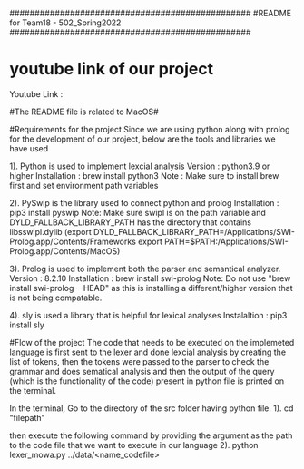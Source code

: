 ################################################
#README for Team18 - 502_Spring2022
################################################

# youtube link of our project
Youtube Link : 

#The README file is related to MacOS#

#Requirements for the project
Since we are using python along with prolog for the development of our project, below are the tools and libraries we have used

1). Python is used to implement lexcial analysis
	Version : python3.9 or higher
	Installation : brew install python3
	Note : Make sure to install brew first and set environment path variables

2). PySwip is the library used to connect python and prolog
	Installation : pip3 install pyswip
	Note: Make sure swipl is on the path variable and DYLD_FALLBACK_LIBRARY_PATH has the directory that contains libsswipl.dylib
	(export DYLD_FALLBACK_LIBRARY_PATH=/Applications/SWI-Prolog.app/Contents/Frameworks
	export PATH=$PATH:/Applications/SWI-Prolog.app/Contents/MacOS)

3). Prolog is used to implement both the parser and semantical analyzer.
	Version : 8.2.10
	Installation : brew install swi-prolog
	Note: Do not use "brew install swi-prolog --HEAD" as this is installing a different/higher version that is not being compatable.

4). sly is used a library that is helpful for lexical analyses
	Instalaltion : pip3 install sly


#Flow of the project
The code that needs to be executed on the implemeted language is first sent to the lexer and done lexcial analysis by creating the list of tokens, then the tokens were passed to the parser to check the grammar and does sematical analysis and then the output of the query (which is the functionality of the code) present in python file is printed on the terminal.

In the terminal,
Go to the directory of the src folder having python file.
1). cd "filepath"

then execute the following command by providing the argument as the path to the code file that we want to execute in our language
2). python lexer_mowa.py ../data/<name_codefile>
